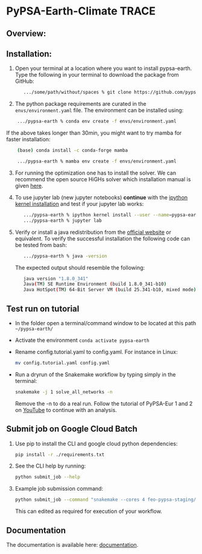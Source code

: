 # PyPSA-Earth-Climate TRACE

## Overview:

## Installation:

1. Open your terminal at a location where you want to install pypsa-earth. Type the following in your terminal to download the package from GitHub:

   ```bash
      .../some/path/without/spaces % git clone https://github.com/pypsa-meets-earth/pypsa-earth.git
   ```
2. The python package requirements are curated in the `envs/environment.yaml` file.
   The environment can be installed using:

```bash
    .../pypsa-earth % conda env create -f envs/environment.yaml
```

   If the above takes longer than 30min, you might want to try mamba for faster installation:

```bash
    (base) conda install -c conda-forge mamba

    .../pypsa-earth % mamba env create -f envs/environment.yaml
```

3. For running the optimization one has to install the solver. We can recommend the open source HiGHs solver which installation manual is given [here](https://github.com/PyPSA/PyPSA/blob/633669d3f940ea256fb0a2313c7a499cbe0122a5/pypsa/linopt.py#L608-L632).
4. To use jupyter lab (new jupyter notebooks) **continue** with the [ipython kernel installation](http://echrislynch.com/2019/02/01/adding-an-environment-to-jupyter-notebooks/) and test if your jupyter lab works:

   ```bash
      .../pypsa-earth % ipython kernel install --user --name=pypsa-earth
      .../pypsa-earth % jupyter lab
   ```
5. Verify or install a java redistribution from the [official website](https://www.oracle.com/java/technologies/downloads/) or equivalent.
   To verify the successful installation the following code can be tested from bash:

   ```bash
      .../pypsa-earth % java -version
   ```

   The expected output should resemble the following:

   ```bash
      java version "1.8.0_341"
      Java(TM) SE Runtime Environment (build 1.8.0_341-b10)
      Java HotSpot(TM) 64-Bit Server VM (build 25.341-b10, mixed mode)
   ```

## Test run on tutorial

- In the folder open a terminal/command window to be located at this path `~/pypsa-earth/`
- Activate the environment `conda activate pypsa-earth`
- Rename config.tutorial.yaml to config.yaml. For instance in Linux:
  ```bash
  mv config.tutorial.yaml config.yaml
  ```
- Run a dryrun of the Snakemake workflow by typing simply in the terminal:
  ```bash
  snakemake -j 1 solve_all_networks -n
  ```

  Remove the -n to do a real run. Follow the tutorial of PyPSA-Eur 1 and 2 on [YouTube](https://www.youtube.com/watch?v=ty47YU1_eeQ) to continue with an analysis.


## Submit job on Google Cloud Batch

1. Use pip to install the CLI and google cloud python dependencies:

   ```bash
   pip install -r ./requirements.txt
   ```

2. See the CLI help by running:

   ```bash
   python submit_job --help
   ```

3. Example job submission command:

   ```bash
   python submit_job --command "snakemake --cores 4 feo-pypsa-staging/networks/SN/elec_s_1_ec_lcopt_1H.nc --configfile /mnt/disks/gcs/country_configs/config.SN.yaml" --image "europe-west2-docker.pkg.dev/tz-feo-staging/feo-pypsa/pypsa-earth-image" --image-tag "latest" --gcs-bucket-path "feo-pypsa-staging" --config-file ./country_configs/config.SN.yaml --project-id "tz-feo-staging" --region "europe-west2" --machine-type "n1-standard-4"
   ```

   This can edited as required for execution of your workflow.

## Documentation

The documentation is available here: [documentation](https://pypsa-earth.readthedocs.io/en/latest/index.html).
